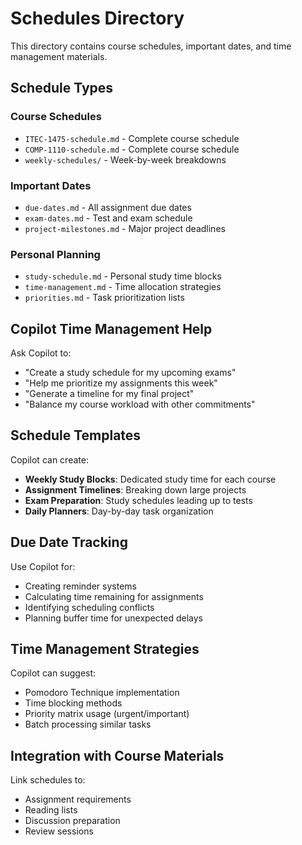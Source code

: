 # Schedules Directory

This directory contains course schedules, important dates, and time management materials.

## Schedule Types

### Course Schedules
- `ITEC-1475-schedule.md` - Complete course schedule
- `COMP-1110-schedule.md` - Complete course schedule
- `weekly-schedules/` - Week-by-week breakdowns

### Important Dates
- `due-dates.md` - All assignment due dates
- `exam-dates.md` - Test and exam schedule
- `project-milestones.md` - Major project deadlines

### Personal Planning
- `study-schedule.md` - Personal study time blocks
- `time-management.md` - Time allocation strategies
- `priorities.md` - Task prioritization lists

## Copilot Time Management Help

Ask Copilot to:
- "Create a study schedule for my upcoming exams"
- "Help me prioritize my assignments this week"
- "Generate a timeline for my final project"
- "Balance my course workload with other commitments"

## Schedule Templates

Copilot can create:
- **Weekly Study Blocks**: Dedicated study time for each course
- **Assignment Timelines**: Breaking down large projects
- **Exam Preparation**: Study schedules leading up to tests
- **Daily Planners**: Day-by-day task organization

## Due Date Tracking

Use Copilot for:
- Creating reminder systems
- Calculating time remaining for assignments
- Identifying scheduling conflicts
- Planning buffer time for unexpected delays

## Time Management Strategies

Copilot can suggest:
- Pomodoro Technique implementation
- Time blocking methods
- Priority matrix usage (urgent/important)
- Batch processing similar tasks

## Integration with Course Materials

Link schedules to:
- Assignment requirements
- Reading lists
- Discussion preparation
- Review sessions